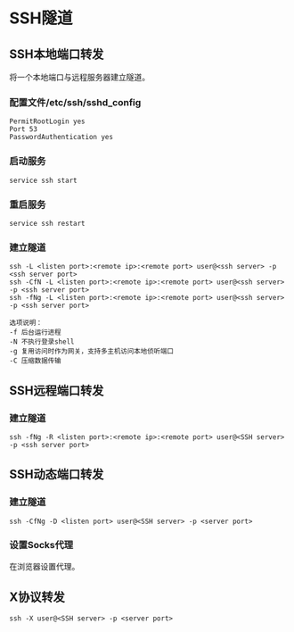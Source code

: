 # SSH隧道

## SSH本地端口转发

将一个本地端口与远程服务器建立隧道。

### 配置文件/etc/ssh/sshd_config

    PermitRootLogin yes
    Port 53
    PasswordAuthentication yes

### 启动服务

    service ssh start

### 重启服务

    service ssh restart

### 建立隧道

    ssh -L <listen port>:<remote ip>:<remote port> user@<ssh server> -p <ssh server port>
    ssh -CfN -L <listen port>:<remote ip>:<remote port> user@<ssh server> -p <ssh server port>
    ssh -fNg -L <listen port>:<remote ip>:<remote port> user@<ssh server> -p <ssh server port>

    选项说明：
    -f 后台运行进程
    -N 不执行登录shell
    -g 复用访问时作为网关，支持多主机访问本地侦听端口
    -C 压缩数据传输

## SSH远程端口转发

### 建立隧道

    ssh -fNg -R <listen port>:<remote ip>:<remote port> user@<SSH server> -p <ssh server port>

## SSH动态端口转发

### 建立隧道

    ssh -CfNg -D <listen port> user@<SSH server> -p <server port>

### 设置Socks代理

在浏览器设置代理。

## X协议转发

    ssh -X user@<SSH server> -p <server port>

